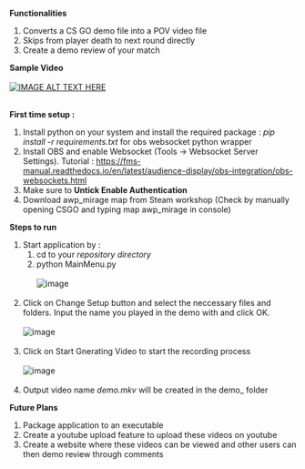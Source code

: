 **Functionalities**
  1. Converts a CS GO demo file into a POV video file
  2. Skips from player death to next round directly
  3. Create a demo review of your match

**Sample Video**
  <br/> <br/>[![IMAGE ALT TEXT HERE](https://img.youtube.com/vi/Et5iVpf-zuY/0.jpg)](https://www.youtube.com/watch?v=Et5iVpf-zuY) <br/> <br/>
  
**First time setup :**
  1. Install python on your system and install the required package : <i>pip install -r requirements.txt</i> for obs websocket python wrapper
  2. Install OBS and enable Websocket (Tools -> Websocket Server Settings). Tutorial : https://fms-manual.readthedocs.io/en/latest/audience-display/obs-integration/obs-websockets.html
  3. Make sure to <b>Untick Enable Authentication</b>
  4. Download awp_mirage map from Steam workshop (Check by manually opening CSGO and typing map awp_mirage in console)

**Steps to run**
  1. Start application by :
     1. cd to your _repository directory_
     2. python MainMenu.py
     <br/><br/>![image](https://github.com/sourav-kanta/csgodemo_to_video/assets/15877038/d219878a-bbeb-42a0-8518-4a147e2af624) <br/> <br/>
  2. Click on Change Setup button and select the neccessary files and folders. Input the name you played in the demo with and click OK.
     <br/> <br/>![image](https://github.com/sourav-kanta/csgodemo_to_video/assets/15877038/1096f7cb-da95-4b5a-93b6-ffd196137845)<br/> <br/>
  3. Click on Start Gnerating Video to start the recording process
     <br/> <br/>![image](https://github.com/sourav-kanta/csgodemo_to_video/assets/15877038/2e57033c-4488-4fa5-8634-814718f65d8d)<br/> <br/>
  4. Output video name _demo.mkv_ will be created in the demo_ folder 

**Future Plans**
  1. Package application to an executable
  2. Create a youtube upload feature to upload these videos on youtube
  3. Create a website where these videos can be viewed and other users can then demo review through comments
